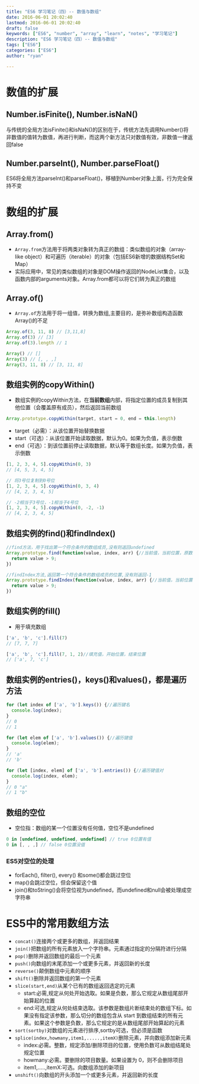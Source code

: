 ```yaml
---
title: "ES6 学习笔记（四）-- 数值与数组"
date: 2016-06-01 20:02:40
lastmod: 2016-06-01 20:02:40
draft: false
keywords: ["ES6", "number", "array", "learn", "notes", "学习笔记"]
description: "ES6 学习笔记（四）-- 数值与数组"
tags: ["ES6"]
categories: ["ES6"]
author: "ryan"

---
```


# 数值的扩展

## Number.isFinite(), Number.isNaN()

与传统的全局方法isFinite()和isNaN()的区别在于，传统方法先调用Number()将非数值的值转为数值，再进行判断，而这两个新方法只对数值有效，非数值一律返回false

## Number.parseInt(), Number.parseFloat()

ES6将全局方法parseInt()和parseFloat()，移植到Number对象上面，行为完全保持不变

# 数组的扩展

## Array.from()

- ```Array.from```方法用于将两类对象转为真正的数组：类似数组的对象（array-like object）和可遍历（iterable）的对象（包括ES6新增的数据结构Set和Map）
- 实际应用中，常见的类似数组的对象是DOM操作返回的NodeList集合，以及函数内部的arguments对象。Array.from都可以将它们转为真正的数组

## Array.of()

- ```Array.of```方法用于将一组值，转换为数组,主要目的，是弥补数组构造函数Array()的不足

```javascript
Array.of(3, 11, 8) // [3,11,8]
Array.of(3) // [3]
Array.of(3).length // 1

Array() // []
Array(3) // [, , ,]
Array(3, 11, 8) // [3, 11, 8]
```

## 数组实例的copyWithin()

- 数组实例的copyWithin方法，在**当前数组**内部，将指定位置的成员复制到其他位置（会覆盖原有成员），然后返回当前数组

```javascript
Array.prototype.copyWithin(target, start = 0, end = this.length)
```

- target（必需）：从该位置开始替换数据
- start（可选）：从该位置开始读取数据，默认为0。如果为负值，表示倒数
- end（可选）：到该位置前停止读取数据，默认等于数组长度。如果为负值，表示倒数

```javascript
[1, 2, 3, 4, 5].copyWithin(0, 3)
// [4, 5, 3, 4, 5]

// 将3号位复制到0号位
[1, 2, 3, 4, 5].copyWithin(0, 3, 4)
// [4, 2, 3, 4, 5]

// -2相当于3号位，-1相当于4号位
[1, 2, 3, 4, 5].copyWithin(0, -2, -1)
// [4, 2, 3, 4, 5]
```

## 数组实例的find()和findIndex()

```javascript
//find方法，用于找出第一个符合条件的数组成员,没有则返回undefined
Array.prototype.find(function(value, index, arr) {//当前值，当前位置，原数组
  return value > 9;
})

//findIndex方法,返回第一个符合条件的数组成员的位置,没有则返回-1
Array.prototype.findIndex(function(value, index, arr) {//当前值，当前位置，原数组
  return value > 9;
})
```

## 数组实例的fill()

- 用于填充数组

```javascript
['a', 'b', 'c'].fill(7)
// [7, 7, 7]

['a', 'b', 'c'].fill(7, 1, 2)//填充值，开始位置，结束位置
// ['a', 7, 'c']
```

## 数组实例的entries()，keys()和values()，都是遍历方法

```javascript
for (let index of ['a', 'b'].keys()) {//遍历键名
  console.log(index);
}
// 0
// 1

for (let elem of ['a', 'b'].values()) {//遍历键值
  console.log(elem);
}
// 'a'
// 'b'

for (let [index, elem] of ['a', 'b'].entries()) {//遍历键值对
  console.log(index, elem);
}
// 0 "a"
// 1 "b"
```

## 数组的空位

- 空位指：数组的某一个位置没有任何值，空位不是undefined

```javascript
0 in [undefined, undefined, undefined] // true 0位置有值
0 in [, , ,] // false 0位置没值
```

### ES5对空位的处理

- forEach(), filter(), every() 和some()都会跳过空位
- map()会跳过空位，但会保留这个值
- join()和toString()会将空位视为undefined，而undefined和null会被处理成空字符串


# ES5中的常用数组方法

- ```concat()```连接两个或更多的数组，并返回结果
- ```join()```把数组的所有元素放入一个字符串。元素通过指定的分隔符进行分隔
- ```pop()```删除并返回数组的最后一个元素
- ```push()```向数组的末尾添加一个或更多元素，并返回新的长度
- ```reverse()```颠倒数组中元素的顺序
- ```shift()```删除并返回数组的第一个元素
- ```slice(start,end)```从某个已有的数组返回选定的元素
  - start:必需,规定从何处开始选取。如果是负数，那么它规定从数组尾部开始算起的位置
  - end:可选,规定从何处结束选取。该参数是数组片断结束处的数组下标。如果没有指定该参数，那么切分的数组包含从 start 到数组结束的所有元素。如果这个参数是负数，那么它规定的是从数组尾部开始算起的元素
- ```sort(sortby)```对数组的元素进行排序,sortby可选，但必须是函数
- ```splice(index,howmany,item1,.....,itemX)```删除元素，并向数组添加新元素
  - index:必需。整数，规定添加/删除项目的位置，使用负数可从数组结尾处规定位置
  - howmany:必需。要删除的项目数量。如果设置为 0，则不会删除项目
  - item1,.....,itemX:可选。向数组添加的新项目
- ```unshift()```向数组的开头添加一个或更多元素，并返回新的长度
